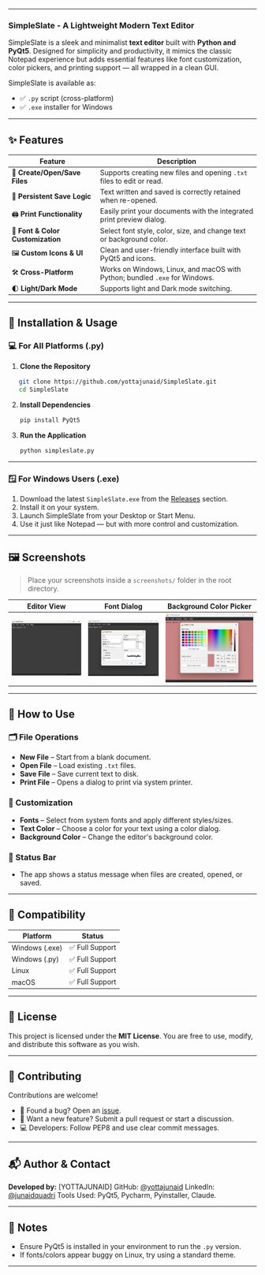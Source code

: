 
---
### SimpleSlate - A Lightweight Modern Text Editor

SimpleSlate is a sleek and minimalist **text editor** built with **Python and PyQt5**. Designed for simplicity and productivity, it mimics the classic Notepad experience but adds essential features like font customization, color pickers, and printing support — all wrapped in a clean GUI.

SimpleSlate is available as:
- ✅ `.py` script (cross-platform)
- ✅ `.exe` installer for Windows

---

## ✨ Features

| Feature                        | Description                                                                 |
|-------------------------------|-----------------------------------------------------------------------------|
| 📁 **Create/Open/Save Files** | Supports creating new files and opening `.txt` files to edit or read.       |
| 💾 **Persistent Save Logic**  | Text written and saved is correctly retained when re-opened.               |
| 🖨️ **Print Functionality**    | Easily print your documents with the integrated print preview dialog.      |
| 🎨 **Font & Color Customization** | Select font style, color, size, and change text or background color.           |
| 🖼️ **Custom Icons & UI**      | Clean and user-friendly interface built with PyQt5 and icons.              |
| 🛠️ **Cross-Platform**         | Works on Windows, Linux, and macOS with Python; bundled `.exe` for Windows.|
| 🌓 **Light/Dark Mode**        | Supports light and Dark mode switching.                                    |

---

## 🔧 Installation & Usage

### 💻 For All Platforms (.py)

1. **Clone the Repository**

```bash
   git clone https://github.com/yottajunaid/SimpleSlate.git
   cd SimpleSlate
````

2. **Install Dependencies**

   ```bash
   pip install PyQt5
   ```

3. **Run the Application**

   ```bash
   python simpleslate.py
   ```

---
### 🪟 For Windows Users (.exe)

1. Download the latest `SimpleSlate.exe` from the [Releases](#) section.
2. Install it on your system.
3. Launch SimpleSlate from your Desktop or Start Menu.
4. Use it just like Notepad — but with more control and customization.

---

## 🖼️ Screenshots

> Place your screenshots inside a `screenshots/` folder in the root directory.

| Editor View                 | Font Dialog                      | Background Color Picker           |
| --------------------------- | -------------------------------- | --------------------------------- |
| ![](screenshots/editor.png) | ![](screenshots/font_dialog.png) | ![](screenshots/color_picker.png) |

---

## 🎯 How to Use

### 🗂️ File Operations

* **New File** – Start from a blank document.
* **Open File** – Load existing `.txt` files.
* **Save File** – Save current text to disk.
* **Print File** – Opens a dialog to print via system printer.

### 🎨 Customization

* **Fonts** – Select from system fonts and apply different styles/sizes.
* **Text Color** – Choose a color for your text using a color dialog.
* **Background Color** – Change the editor's background color.

### 💬 Status Bar

* The app shows a status message when files are created, opened, or saved.
---

## 🧪 Compatibility

| Platform       | Status         |
| -------------- | -------------- |
| Windows (.exe) | ✅ Full Support |
| Windows (.py)  | ✅ Full Support |
| Linux          | ✅ Full Support |
| macOS          | ✅ Full Support |

---

## 📄 License

This project is licensed under the **MIT License**.
You are free to use, modify, and distribute this software as you wish.

---

## 🤝 Contributing

Contributions are welcome!

* 🐛 Found a bug? Open an [issue](https://github.com/yottajunaid/simpleslate/issues).
* 🌟 Want a new feature? Submit a pull request or start a discussion.
* 💻 Developers: Follow PEP8 and use clear commit messages.

---

## 📬 Author & Contact

**Developed by:** \[YOTTAJUNAID]
GitHub: [@yottajunaid](https://github.com/yottajunaid)
LinkedIn: [@junaidquadri](https://www.linkedin.com/in/junaid-quadri-084279241/)
Tools Used: PyQt5, Pycharm, Pyinstaller, Claude.

---

## 📌 Notes

* Ensure PyQt5 is installed in your environment to run the `.py` version.
* If fonts/colors appear buggy on Linux, try using a standard theme.

---


